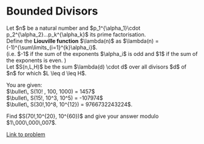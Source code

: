 # Bounded Divisors

<p>
Let $n$ be a natural number and  $p_1^{\alpha_1}\cdot p_2^{\alpha_2}...p_k^{\alpha_k}$ its prime factorisation.<br />
Define the <b>Liouville function</b> $\lambda(n)$ as $\lambda(n) = (-1)^{\sum\limits_{i=1}^{k}\alpha_i}$.<br />
(i.e. $-1$ if the sum of the exponents $\alpha_i$ is odd and $1$ if the sum of the exponents is even. )<br />
Let $S(n,L,H)$  be the sum $\lambda(d) \cdot d$ over all divisors $d$ of $n$ for which $L \leq d \leq H$.
</p>
<p>
You are given:<br />
$\bullet\, S(10! , 100, 1000) = 1457$<br />
$\bullet\, S(15!,  10^3, 10^5) = -107974$<br />
$\bullet\, S(30!,10^8, 10^{12}) = 9766732243224$.<br /></p>
<p>
Find $S(70!,10^{20}, 10^{60})$ and give your answer modulo $1\,000\,000\,007$.
</p>


[Link to problem](https://projecteuler.net/problem=646)

